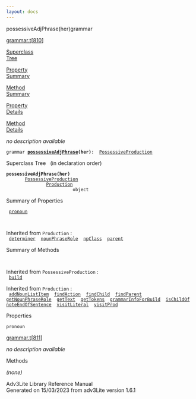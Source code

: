 ```yaml
---
layout: docs
---
```

<span class="title">possessiveAdjPhrase(her)</span><span class="type">grammar</span>

[grammar.t](../file/grammar.t.html)\[[810](../source/grammar.t.html#810)\]

[Superclass  
Tree](#_SuperClassTree_)

[Property  
Summary](#_PropSummary_)

[Method  
Summary](#_MethodSummary_)

[Property  
Details](#_Properties_)

[Method  
Details](#_Methods_)

<div class="fdesc">

*no description available*

`grammar `**[`possessiveAdjPhrase`](../object/possessiveAdjPhrase.html)`(her)`**` :   `[`PossessiveProduction`](../object/PossessiveProduction.html)

</div>

<span id="_SuperClassTree_"></span>

<div class="mjhd">

<span class="hdln">Superclass Tree</span>   (in declaration order)

</div>

**`possessiveAdjPhrase(her)`**  
`         `[`PossessiveProduction`](../object/PossessiveProduction.html)  
`                 `[`Production`](../object/Production.html)  
`                         object`  
<span id="_PropSummary_"></span>

<div class="mjhd">

<span class="hdln">Summary of Properties</span>  

</div>

` `[`pronoun`](#pronoun)`  `

` `

Inherited from `Production` :  
` `[`determiner`](../object/Production.html#determiner)`  `[`nounPhraseRole`](../object/Production.html#nounPhraseRole)`  `[`npClass`](../object/Production.html#npClass)`  `[`parent`](../object/Production.html#parent)`  `

<span id="_MethodSummary_"></span>

<div class="mjhd">

<span class="hdln">Summary of Methods</span>  

</div>

` `

Inherited from `PossessiveProduction` :  
` `[`build`](../object/PossessiveProduction.html#build)`  `

Inherited from `Production` :  
` `[`addNounListItem`](../object/Production.html#addNounListItem)`  `[`findAction`](../object/Production.html#findAction)`  `[`findChild`](../object/Production.html#findChild)`  `[`findParent`](../object/Production.html#findParent)`  `[`getNounPhraseRole`](../object/Production.html#getNounPhraseRole)`  `[`getText`](../object/Production.html#getText)`  `[`getTokens`](../object/Production.html#getTokens)`  `[`grammarInfoForBuild`](../object/Production.html#grammarInfoForBuild)`  `[`isChildOf`](../object/Production.html#isChildOf)`  `[`noteEndOfSentence`](../object/Production.html#noteEndOfSentence)`  `[`visitLiteral`](../object/Production.html#visitLiteral)`  `[`visitProd`](../object/Production.html#visitProd)`  `

<span id="_Properties_"></span>

<div class="mjhd">

<span class="hdln">Properties</span>  

</div>

<span id="pronoun"></span>

`pronoun`

[grammar.t](../file/grammar.t.html)\[[811](../source/grammar.t.html#811)\]

<div class="desc">

*no description available*

</div>

<span id="_Methods_"></span>

<div class="mjhd">

<span class="hdln">Methods</span>  

</div>

*(none)*

<div class="ftr">

Adv3Lite Library Reference Manual  
Generated on 15/03/2023 from adv3Lite version 1.6.1

</div>
